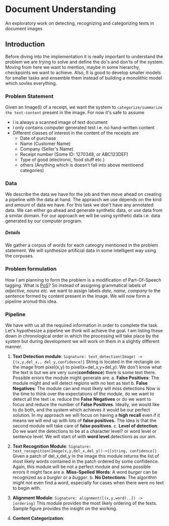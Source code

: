# Document Understanding
An exploratory work on detecting, recognizing and categorizing texts in document images 

## Introduction
Before diving into the implementation it is really important to understand the problem we are trying to solve and define the do's and don'ts of the system. Moving from here we want to mention, maybe in some hierarchy, checkpoints we want to achieve. Also, It is good to develop smaller models for smaller tasks and ensemble them instead of building a monolithic model which sovles everything.

### Problem Statement
Given an Image(I) of a receipt, we want the system to `categorize/summarize the text-content` present in the image.
For now it's safe to assume 
* I is always a scanned image of text document
* I only contains computer generated text i.e. no hand-written content
* Different classes of interest in the content of the receipts are
  * Date of purchase
  * Name (Customer Name)
  * Company (Seller's Name)
  * Receipt number (Some ID: 1270348, or ABC123DEF)
  * Type of good (electronic, food stuff etc.)
  * others (Anything which is doesn't fall into above mentioend categories)

### Data
We describe the data we have for the job and then move ahead on creating a pipeline with the data at hand. The appraoch we use depends on the kind and amount of data we have. For this task we don't have any annotated data. We can either go ahead and generate synthetic data, or use data from a similar domain. For our approach we will be using synthetic data i.e. data generated by our computer program.

##### Details
We gather a corpus of words for each cateogry mentioned in the problem statement. 
We will synthesize artificial data in some intelligent way using the corpuses.


### Problem formulation
How I am planning to form the problem is a modification of Part-Of-Speech tagging. What is [PoS](https://en.wikipedia.org/wiki/Part-of-speech_tagging)? So instead of assigning grammatical labels of *adjective, nouns etc.* we want to assign labels *date, name, company* to the sentence formed by content present in the image. We will now form a pipeline aronud this idea.   

### Pipeline
We have with us all the required information in order to complete the task. Let's hypothesize a pipeline we think will achieve the goal. I am listing these down in chronological order in which the processing will take place by the system but during development we will work on them in a slightly different manner.
1. **Text Detection module**: `Signature: text_detection(Image) -> {(x,y,del_x,, del_y,confidence)}` String is located in the rectangle on the image from pixel(x,y) to pixel(x+del_x,y+del_y). We don't know what the text is but we are very sure(**confidence**) there is some text there. Possible errors the module might generate are:
  a. **False Positives**: The module might and will detect regions with no text as text
  b. **False Negatives**: The module can and most likely will miss detections
  Now is the time to think over the expectations of the module, do we want to detect all the text i.e. reduce the **False Negatives** or do we want to focus and reduce the number of **False Positives**. Ideally, we would like to do both, and the system which achieves it would be our perfect solution. In my approach we will focus on having a **high recall** even if it means we will end up with lots of **false positives**. The idea is that the second module will take care of **false positives**. 
  c. **Level of detection**: Do we want the detections to be at a character level? or word level or sentence level. We will start of with **word level** detections as our aim. 

2. **Text Recognition Module**: `Signature: text_recognition(Image(x,y,del_x,del_y))->{[string, confidence]}` Given a patch of del_x,del_y in the image this module returns the list of most likely words contained in the patch ordered by some confidence.
Again, this module will be not a perfect module and some possible errors it might face are
  a. **Miss-Spelled Words**: A word *burger* can be recognized as a *burgler* or a *bugger*. 
  b. **No Detections**: The algorithm might not even find a word, especially for cases when there were no text to begin with.

3. **Alignment Module**: `Signature: alignment([(x,y,word)..]) -> [ordering]` This module provides the most likely ordering of the texts. Sample figure provides the insight on the working. 

4. **Content Categorization**: 
